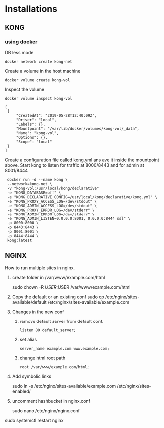 # Installations
## KONG
### using docker
   DB less mode
   
    docker network create kong-net
    
   Create a volume in the host machine
   
    docker volume create kong-vol
    
   Inspect the volume
   
    docker volume inspect kong-vol
 
    [
     {
         "CreatedAt": "2019-05-28T12:40:09Z",
         "Driver": "local",
         "Labels": {},
         "Mountpoint": "/var/lib/docker/volumes/kong-vol/_data",
         "Name": "kong-vol",
         "Options": {},
         "Scope": "local"
     }
    ]
 
 
  Create a configuration file called kong.yml  ans ave it inside the mountpoint above.
  Start kong to listen for traffic at 8000/8443 and for admin at 8001/8444
  
     docker run -d --name kong \
     --network=kong-net \
     -v "kong-vol:/usr/local/kong/declarative"
     -e "KONG_DATABASE=off" \
     -e "KONG_DECLARATIVE_CONFIG=/usr/local/kong/declarative/kong.yml" \
     -e "KONG_PROXY_ACCESS_LOG=/dev/stdout" \
     -e "KONG_ADMIN_ACCESS_LOG=/dev/stdout" \
     -e "KONG_PROXY_ERROR_LOG=/dev/stderr" \
     -e "KONG_ADMIN_ERROR_LOG=/dev/stderr" \
     -e "KONG_ADMIN_LISTEN=0.0.0.0:8001, 0.0.0.0:8444 ssl" \
     -p 8000:8000 \
     -p 8443:8443 \
     -p 8001:8001 \
     -p 8444:8444 \
     kong:latest



## NGINX

How to run multiple sites in nginx.

1. create folder in /var/www/example.com/html
    
    sudo chown -R $USER:$USER /var/www/example.com/html

2. Copy the default or an existing conf
    sudo cp /etc/nginx/sites-available/default /etc/nginx/sites-available/example.com

3. Changes in the new conf
   1. remove default server from default conf.
   
          listen 80 default_server;
          
   2. set alias
      
          server_name example.com www.example.com;
          
   3. change html root path
       
          root /var/www/example.com/html;

4. Add symbolic links
    
    sudo ln -s /etc/nginx/sites-available/example.com /etc/nginx/sites-enabled/

5. uncomment hashbucket in nginx.conf

    sudo nano /etc/nginx/nginx.conf


sudo systemctl restart nginx
